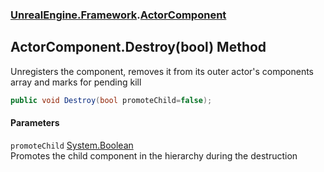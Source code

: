 ### [UnrealEngine.Framework](UnrealEngine_Framework.md 'UnrealEngine.Framework').[ActorComponent](ActorComponent.md 'UnrealEngine.Framework.ActorComponent')
## ActorComponent.Destroy(bool) Method
Unregisters the component, removes it from its outer actor's components array and marks for pending kill  
```csharp
public void Destroy(bool promoteChild=false);
```
#### Parameters
<a name='UnrealEngine_Framework_ActorComponent_Destroy(bool)_promoteChild'></a>
`promoteChild` [System.Boolean](https://docs.microsoft.com/en-us/dotnet/api/System.Boolean 'System.Boolean')  
Promotes the child component in the hierarchy during the destruction
  
